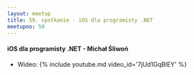 ```yaml
---
layout: meetup
title: 59. spotkanie - iOS dla programisty .NET
meetupno: 59
---
```


#### iOS dla programisty .NET - Michał Śliwoń
* Wideo: {% include youtube.md video_id='7jUd1GqBlEY' %}
